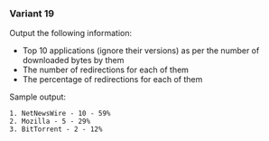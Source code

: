 ### Variant 19
Output the following information:

* Top 10 applications (ignore their versions) as per the number of downloaded bytes by them
* The number of redirections for each of them
* The percentage of redirections for each of them

Sample output:

```
1. NetNewsWire - 10 - 59%
2. Mozilla - 5 - 29%
3. BitTorrent - 2 - 12%
```
